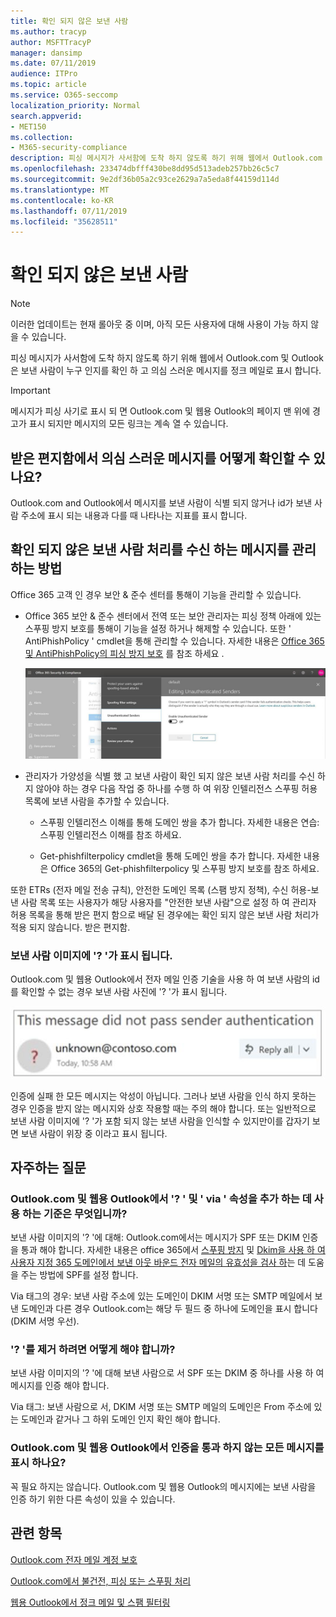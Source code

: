 ```yaml
---
title: 확인 되지 않은 보낸 사람
ms.author: tracyp
author: MSFTTracyP
manager: dansimp
ms.date: 07/11/2019
audience: ITPro
ms.topic: article
ms.service: O365-seccomp
localization_priority: Normal
search.appverid:
- MET150
ms.collection:
- M365-security-compliance
description: 피싱 메시지가 사서함에 도착 하지 않도록 하기 위해 웹에서 Outlook.com 및 Outlook은 보낸 사람이 누구 인지를 확인 하 고 의심 스러운 메시지를 정크 메일로 표시 합니다.
ms.openlocfilehash: 233474dbfff430be8dd95d513adeb257bb26c5c7
ms.sourcegitcommit: 9e2df36b05a2c93ce2629a7a5eda8f44159d114d
ms.translationtype: MT
ms.contentlocale: ko-KR
ms.lasthandoff: 07/11/2019
ms.locfileid: "35628511"
---
```

# <a name="unverified-sender"></a>확인 되지 않은 보낸 사람

> [!NOTE] 
> 이러한 업데이트는 현재 롤아웃 중 이며, 아직 모든 사용자에 대해 사용이 가능 하지 않을 수 있습니다.

피싱 메시지가 사서함에 도착 하지 않도록 하기 위해 웹에서 Outlook.com 및 Outlook은 보낸 사람이 누구 인지를 확인 하 고 의심 스러운 메시지를 정크 메일로 표시 합니다.

> [!IMPORTANT]
> 메시지가 피싱 사기로 표시 되 면 Outlook.com 및 웹용 Outlook의 페이지 맨 위에 경고가 표시 되지만 메시지의 모든 링크는 계속 열 수 있습니다.

## <a name="how-can-i-identify-a-suspicious-message-in-my-inbox"></a>받은 편지함에서 의심 스러운 메시지를 어떻게 확인할 수 있나요?

Outlook.com and Outlook에서 메시지를 보낸 사람이 식별 되지 않거나 id가 보낸 사람 주소에 표시 되는 내용과 다를 때 나타나는 지표를 표시 합니다.

## <a name="how-to-manage-which-messages-receive-the-unverified-sender-treatment"></a>확인 되지 않은 보낸 사람 처리를 수신 하는 메시지를 관리 하는 방법 

Office 365 고객 인 경우 보안 & 준수 센터를 통해이 기능을 관리할 수 있습니다. 

- Office 365 보안 & 준수 센터에서 전역 또는 보안 관리자는 피싱 정책 아래에 있는 스푸핑 방지 보호를 통해이 기능을 설정 하거나 해제할 수 있습니다. 또한 ' AntiPhishPolicy ' cmdlet을 통해 관리할 수 있습니다. 자세한 내용은 [Office 365 및 AntiPhishPolicy의 피싱 방지 보호](anti-phishing-protection.md) 를 참조 하세요 [](https://docs.microsoft.com/powershell/module/exchange/advanced-threat-protection/set-antiphishpolicy?view=exchange-ps).

    ![그래픽 인터페이스에서 인증 되지 않은 보낸 사람 편집](media/unverified-sender-article-editing-unauthenticated-senders.jpg)

- 관리자가 가양성을 식별 했 고 보낸 사람이 확인 되지 않은 보낸 사람 처리를 수신 하지 않아야 하는 경우 다음 작업 중 하나를 수행 하 여 위장 인텔리전스 스푸핑 허용 목록에 보낸 사람을 추가할 수 있습니다.
        
    - 스푸핑 인텔리전스 이해를 통해 도메인 쌍을 추가 합니다. 자세한 내용은 연습: 스푸핑 인텔리전스 이해를 참조 하세요.
                
    - Get-phishfilterpolicy cmdlet을 통해 도메인 쌍을 추가 합니다. 자세한 내용은 Office 365의 Get-phishfilterpolicy 및 스푸핑 방지 보호를 참조 하세요.

또한 ETRs (전자 메일 전송 규칙), 안전한 도메인 목록 (스팸 방지 정책), 수신 허용-보낸 사람 목록 또는 사용자가 해당 사용자를 "안전한 보낸 사람"으로 설정 하 여 관리자 허용 목록을 통해 받은 편지 함으로 배달 된 경우에는 확인 되지 않은 보낸 사람 처리가 적용 되지 않습니다. 받은 편지함.

### <a name="you-see-a--in-the-sender-image"></a>보낸 사람 이미지에 '? '가 표시 됩니다.

Outlook.com 및 웹용 Outlook에서 전자 메일 인증 기술을 사용 하 여 보낸 사람의 id를 확인할 수 없는 경우 보낸 사람 사진에 '? '가 표시 됩니다. 

![메시지가 확인 통과 되지 않음](media/message-did-not-pass-verification.jpg)

인증에 실패 한 모든 메시지는 악성이 아닙니다. 그러나 보낸 사람을 인식 하지 못하는 경우 인증을 받지 않는 메시지와 상호 작용할 때는 주의 해야 합니다. 또는 일반적으로 보낸 사람 이미지에 '? '가 포함 되지 않는 보낸 사람을 인식할 수 있지만이를 갑자기 보면 보낸 사람이 위장 중 이라고 표시 됩니다.

## <a name="frequently-asked-questions"></a>자주하는 질문

### <a name="what-criteria-does-outlookcom-and-outlook-on-the-web-use-to-add-the--and-the-via-properties"></a>Outlook.com 및 웹용 Outlook에서 '? ' 및 ' via ' 속성을 추가 하는 데 사용 하는 기준은 무엇입니까?

보낸 사람 이미지의 '? '에 대해: Outlook.com에서는 메시지가 SPF 또는 DKIM 인증을 통과 해야 합니다. 자세한 내용은 office 365에서 [스푸핑 방지](set-up-spf-in-office-365-to-help-prevent-spoofing.md) 및 [Dkim을 사용 하 여 사용자 지정 365 도메인에서 보낸 아웃 바운드 전자 메일의 유효성을 검사 하](use-dkim-to-validate-outbound-email.md)는 데 도움을 주는 방법에 SPF를 설정 합니다.

Via 태그의 경우: 보낸 사람 주소에 있는 도메인이 DKIM 서명 또는 SMTP 메일에서 보낸 도메인과 다른 경우 Outlook.com는 해당 두 필드 중 하나에 도메인을 표시 합니다 (DKIM 서명 우선).

### <a name="how-do-i-remove-the-"></a>'? '를 제거 하려면 어떻게 해야 합니까?

보낸 사람 이미지의 '? '에 대해 보낸 사람으로 서 SPF 또는 DKIM 중 하나를 사용 하 여 메시지를 인증 해야 합니다.

Via 태그: 보낸 사람으로 서, DKIM 서명 또는 SMTP 메일의 도메인은 From 주소에 있는 도메인과 같거나 그 하위 도메인 인지 확인 해야 합니다.

### <a name="does-outlookcom-and-outlook-on-the-web-show-this-for-every-message-that-doesnt-pass-authentication"></a>Outlook.com 및 웹용 Outlook에서 인증을 통과 하지 않는 모든 메시지를 표시 하나요?

꼭 필요 하지는 않습니다. Outlook.com 및 웹용 Outlook의 메시지에는 보낸 사람을 인증 하기 위한 다른 속성이 있을 수 있습니다.

## <a name="related-topics"></a>관련 항목

[Outlook.com 전자 메일 계정 보호](https://support.office.com/article/a4f20fc5-4307-4ece-8231-6d4d4bd8a9ba)

[Outlook.com에서 불건전, 피싱 또는 스푸핑 처리](https://support.office.com/article/0d882ea5-eedc-4bed-aebc-079ffa1105a3)

[웹용 Outlook에서 정크 메일 및 스팸 필터링](https://support.office.com/article/db786e79-54e2-40cc-904f-d89d57b7f41d)
